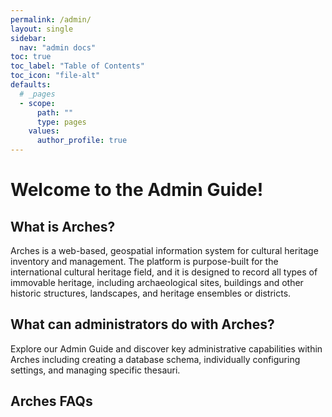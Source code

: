 ```yaml
---
permalink: /admin/
layout: single
sidebar:
  nav: "admin docs"
toc: true
toc_label: "Table of Contents"
toc_icon: "file-alt"
defaults:
  # _pages
  - scope:
      path: ""
      type: pages
    values:
      author_profile: true
---
```

# Welcome to the Admin Guide!

## What is Arches?
Arches is a web-based, geospatial information system for cultural heritage inventory and management. The platform is purpose-built for the international cultural heritage field, and it is designed to record all types of immovable heritage, including archaeological sites, buildings and other historic structures, landscapes, and heritage ensembles or districts.

## What can administrators do with Arches?
Explore our Admin Guide and discover key administrative capabilities within Arches including creating a database schema, individually configuring settings, and managing specific thesauri.

## Arches FAQs

